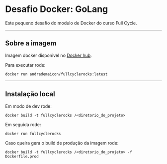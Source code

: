 # Desafio Docker: GoLang

Este pequeno desafio do modulo de Docker do curso Full Cycle.

---

## Sobre a imagem

Imagem docker disponivel no <a href="https://hub.docker.com/repository/docker/andrademaicon/fullcyclerocks">Docker hub</a>.

Para executar rode:

`docker run andrademaicon/fullcyclerocks:latest`

---

## Instalação local

Em modo de dev rode:

`docker build -t fullcyclerocks /<diretorio_do_projeto>`

Em seguida rode:

`docker run fullcyclerocks`

Caso queira gera o build de produção da imagem rode:

`docker build -t fullcyclerocks /<diretorio_do_projeto> -f Dockerfile.prod`